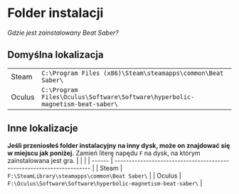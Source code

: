 # Folder instalacji
_Gdzie jest zainstalowany Beat Saber?_

## Domyślna lokalizacja
|        |                                                                                      |
| ------ | ------------------------------------------------------------------------------------ |
| Steam  | `C:\Program Files (x86)\Steam\steamapps\common\Beat Saber\`                  |
| Oculus | `C:\Program Files\Oculus\Software\Software\hyperbolic-magnetism-beat-saber\` |

## Inne lokalizacje
**Jeśli przeniosłeś folder instalacyjny na inny dysk, może on znajdować się w miejscu jak poniżej.** Zamień literę napędu `F` na dysk, na którym zainstalowana jest gra.
|        |                                                                       |
| ------ | --------------------------------------------------------------------- |
| Steam  | `F:\SteamLibrary\steamapps\common\Beat Saber\`                 |
| Oculus | `F:\Oculus\Software\Software\hyperbolic-magnetism-beat-saber\` |
